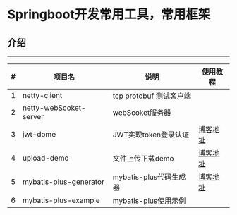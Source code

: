# Springboot开发常用工具，常用框架

## 介绍

---



| #    | 项目名                 | 说明                    | 使用教程                           |
| ---- | ---------------------- | ----------------------- | ---------------------------------- |
| 1    | netty-client           | tcp protobuf 测试客户端 |                                    |
| 2    | netty-webScoket-server | webScoket服务器         |                                    |
| 3    | jwt-dome               | JWT实现token登录认证    | [博客地址](http://t.csdn.cn/uBLdp) |
| 4    | upload-demo            | 文件上传下载demo        | [博客地址](http://t.csdn.cn/ZFOYP) |
| 5    | mybatis-plus-generator | mybatis-plus代码生成器  | [博客地址](http://t.csdn.cn/wmdG5) |
| 6    | mybatis-plus-example   | mybatis-plus使用示例    |                                    |



